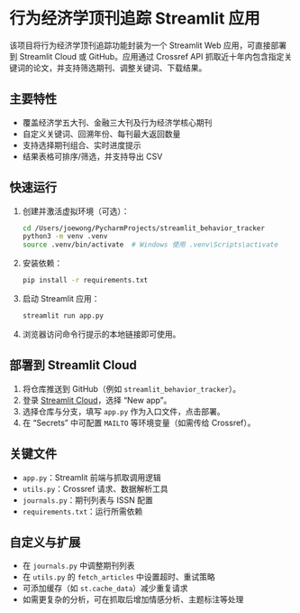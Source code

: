 # 行为经济学顶刊追踪 Streamlit 应用

该项目将行为经济学顶刊追踪功能封装为一个 Streamlit Web 应用，可直接部署到 Streamlit Cloud 或 GitHub。应用通过 Crossref API 抓取近十年内包含指定关键词的论文，并支持筛选期刊、调整关键词、下载结果。

## 主要特性
- 覆盖经济学五大刊、金融三大刊及行为经济学核心期刊
- 自定义关键词、回溯年份、每刊最大返回数量
- 支持选择期刊组合、实时进度提示
- 结果表格可排序/筛选，并支持导出 CSV

## 快速运行
1. 创建并激活虚拟环境（可选）：
   ```bash
   cd /Users/joewong/PycharmProjects/streamlit_behavior_tracker
   python3 -m venv .venv
   source .venv/bin/activate  # Windows 使用 .venv\Scripts\activate
   ```
2. 安装依赖：
   ```bash
   pip install -r requirements.txt
   ```
3. 启动 Streamlit 应用：
   ```bash
   streamlit run app.py
   ```
4. 浏览器访问命令行提示的本地链接即可使用。

## 部署到 Streamlit Cloud
1. 将仓库推送到 GitHub（例如 `streamlit_behavior_tracker`）。
2. 登录 [Streamlit Cloud](https://streamlit.io/cloud)，选择 “New app”。
3. 选择仓库与分支，填写 `app.py` 作为入口文件，点击部署。
4. 在 “Secrets” 中可配置 `MAILTO` 等环境变量（如需传给 Crossref）。

## 关键文件
- `app.py`：Streamlit 前端与抓取调用逻辑
- `utils.py`：Crossref 请求、数据解析工具
- `journals.py`：期刊列表与 ISSN 配置
- `requirements.txt`：运行所需依赖

## 自定义与扩展
- 在 `journals.py` 中调整期刊列表
- 在 `utils.py` 的 `fetch_articles` 中设置超时、重试策略
- 可添加缓存（如 `st.cache_data`）减少重复请求
- 如需更复杂的分析，可在抓取后增加情感分析、主题标注等处理


